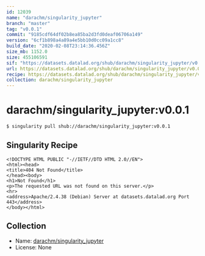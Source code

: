 ```yaml
---
id: 12039
name: "darachm/singularity_jupyter"
branch: "master"
tag: "v0.0.1"
commit: "9185cdf64df02b8ea85ba2d3fd0deaf06706a149"
version: "6cf1b898a4a89a4e5bb10d0cc09a1cc8"
build_date: "2020-02-08T23:14:36.456Z"
size_mb: 1152.0
size: 455106591
sif: "https://datasets.datalad.org/shub/darachm/singularity_jupyter/v0.0.1/2020-02-08-9185cdf6-6cf1b898/6cf1b898a4a89a4e5bb10d0cc09a1cc8.sif"
url: https://datasets.datalad.org/shub/darachm/singularity_jupyter/v0.0.1/2020-02-08-9185cdf6-6cf1b898/
recipe: https://datasets.datalad.org/shub/darachm/singularity_jupyter/v0.0.1/2020-02-08-9185cdf6-6cf1b898/Singularity
collection: darachm/singularity_jupyter
---
```


# darachm/singularity_jupyter:v0.0.1

```bash
$ singularity pull shub://darachm/singularity_jupyter:v0.0.1
```

## Singularity Recipe

```singularity
<!DOCTYPE HTML PUBLIC "-//IETF//DTD HTML 2.0//EN">
<html><head>
<title>404 Not Found</title>
</head><body>
<h1>Not Found</h1>
<p>The requested URL was not found on this server.</p>
<hr>
<address>Apache/2.4.38 (Debian) Server at datasets.datalad.org Port 443</address>
</body></html>
```

## Collection

 - Name: [darachm/singularity_jupyter](https://github.com/darachm/singularity_jupyter)
 - License: None

